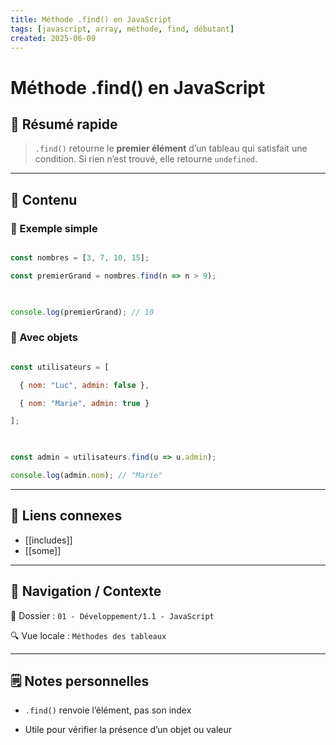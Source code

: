 ```yaml
---
title: Méthode .find() en JavaScript
tags: [javascript, array, méthode, find, débutant]
created: 2025-06-09
---
```


# Méthode .find() en JavaScript

## 🧠 Résumé rapide

> `.find()` retourne le **premier élément** d’un tableau qui satisfait une condition. Si rien n’est trouvé, elle retourne `undefined`.

---

## 📌 Contenu

### 📍 Exemple simple

```js

const nombres = [3, 7, 10, 15];

const premierGrand = nombres.find(n => n > 9);

  

console.log(premierGrand); // 10

```

### 📍 Avec objets

```js

const utilisateurs = [

  { nom: "Luc", admin: false },

  { nom: "Marie", admin: true }

];

  

const admin = utilisateurs.find(u => u.admin);

console.log(admin.nom); // "Marie"

```

---

## 🔗 Liens connexes

- [[includes]]
- [[some]]

  

---

  

## 🧭 Navigation / Contexte

  

📂 Dossier : `01 - Développement/1.1 - JavaScript`  

🔍 Vue locale : `Méthodes des tableaux`

  

---

  

## 🗒️ Notes personnelles

  

- `.find()` renvoie l’élément, pas son index

- Utile pour vérifier la présence d’un objet ou valeur